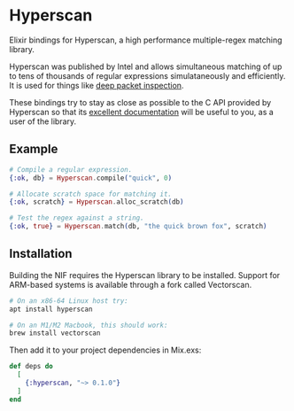 # Hyperscan

Elixir bindings for Hyperscan, a high performance multiple-regex matching
library.

Hyperscan was published by Intel and allows simultaneous matching of up to
tens of thousands of regular expressions simulataneously and efficiently. It
is used for things like [deep packet inspection].

[deep packet inspection]: https://en.wikipedia.org/wiki/Deep_packet_inspection

These bindings try to stay as close as possible to the C API provided by
Hyperscan so that its [excellent documentation] will be useful to you, as a
user of the library.

[excellent documentation]: https://intel.github.io/hyperscan/dev-reference/api_files.html

## Example

```elixir
# Compile a regular expression.
{:ok, db} = Hyperscan.compile("quick", 0)

# Allocate scratch space for matching it.
{:ok, scratch} = Hyperscan.alloc_scratch(db)

# Test the regex against a string.
{:ok, true} = Hyperscan.match(db, "the quick brown fox", scratch)
```

## Installation

Building the NIF requires the Hyperscan library to be installed. Support for
ARM-based systems is available through a fork called Vectorscan.

```bash
# On an x86-64 Linux host try:
apt install hyperscan
```

```bash
# On an M1/M2 Macbook, this should work:
brew install vectorscan
```

Then add it to your project dependencies in Mix.exs:
```elixir
def deps do
  [
    {:hyperscan, "~> 0.1.0"}
  ]
end
```
